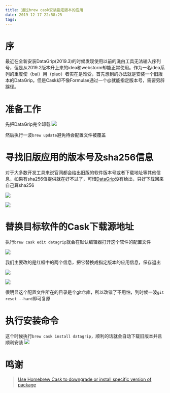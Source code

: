 ```yaml
---
title: 通过brew cask安装指定版本的应用
date: 2019-12-17 22:58:25
tags:
---
```


# 序

最近在全新安装DataGrip(2019.3)的时候发现使用以前的洗白工具无法输入序列号，但是从2019.2版本升上来的idea和webstorm却能正常使用。作为一名idea系列的重度使（bai）用（piao）者实在是难受，首先想到的办法就是安装一个旧版本的DataGrip。但是Cask却不像Formulae通过一个@就能指定版本号，需要另辟蹊径。

# 准备工作

先把DataGrip完全卸载
![](https://i.loli.net/2019/12/17/cEWU3ZDBgvsYKHt.png)

然后执行一波`brew update`避免待会配置文件被覆盖

# 寻找旧版应用的版本号及sha256信息

对于大多数开发工具来说官网都会给出旧版的软件版本号或者下载地址等其他信息，如果有sha256值提供就在好不过了，可惜[DataGrip](https://www.jetbrains.com/datagrip/download/other.html)没有给出，只好下载回来自己算sha256

![](https://i.loli.net/2019/12/17/QNCOB5ZTRifz3Mu.png)

![](https://i.loli.net/2019/12/17/gVTJ1B6ewIvcLus.png)

# 替换目标软件的Cask下载源地址

执行`brew cask edit datagrip`就会在默认编辑器打开这个软件的配置文件

![](https://i.loli.net/2019/12/17/UnozwtJDTMFXYh9.png)

我们主要改的是红框中的两个信息，把它替换成指定版本的应用信息，保存退出

![](https://i.loli.net/2019/12/17/r569XZWOVjmcEwo.png)

![](https://i.loli.net/2019/12/17/tLVYFqg8nT2bKGz.png)

很明显这个配置文件所在的目录是个git仓库，所以改错了不用怕，到时候一波`git reset --hard`即可复原

# 执行安装命令

这个时候执行`brew cask install datagrip`，顺利的话就会自动下载旧版本并且顺利安装
![](https://i.loli.net/2019/12/17/oaHz1MYjsRQ9wp6.png)

# 鸣谢

> [Use Homebrew Cask to downgrade or install specific version of package](https://zeckli.github.io/en/2016/11/05/use-homebrew-cask-to-downgrad-or-install-en.html)
